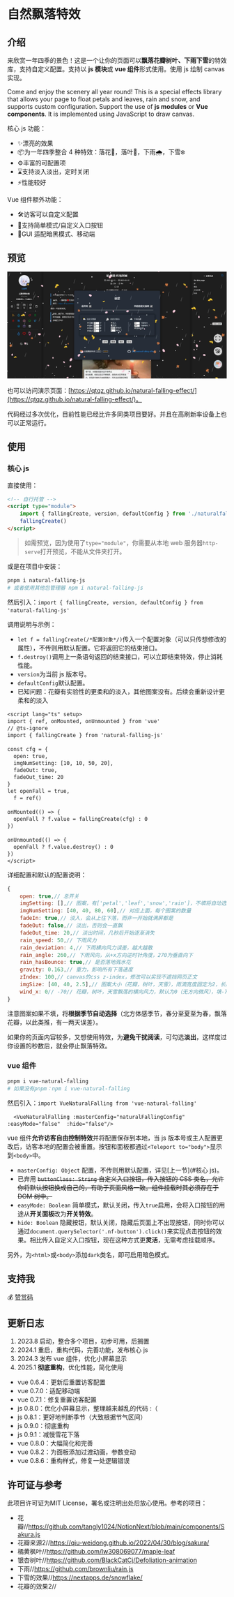 # 自然飘落特效

## 介绍

来欣赏一年四季的景色！这是一个让你的页面可以**飘落花瓣树叶、下雨下雪**的特效库，支持自定义配置。支持以 **js 模块**或 **vue 组件**形式使用。使用 js 绘制 canvas 实现。

Come and enjoy the scenery all year round! This is a special effects library that allows your page to float petals and leaves, rain and snow, and supports custom configuration. Support the use of **js modules** or **Vue components**. It is implemented using JavaScript to draw canvas.

核心 js 功能：

* ✨漂亮的效果
* 📦为一年四季整合 4 种特效：落花🌸，落叶🍂，下雨🌧️，下雪❄️
* ⚙️丰富的可配置项
* ⌛支持淡入淡出，定时关闭
* ⚡性能较好

Vue 组件额外功能：

* 🛠️访客可以自定义配置
* 👶支持简单模式/自定义入口按钮
* 📱GUI 适配暗黑模式、移动端

## 预览

![](./demo.webp)

也可以访问演示页面：[https://qtqz.github.io/natural-falling-effect/](https://qtqz.github.io/natural-falling-effect/)。

代码经过多次优化，目前性能已经比许多同类项目要好。并且在高刷新率设备上也可以正常运行。

## 使用

### 核心 js

直接使用：

```html
<!-- 自行托管 -->
<script type="module">
    import { fallingCreate, version, defaultConfig } from './naturalfalling.js'
    fallingCreate()
</script>
```

> 如需预览，因为使用了`type="module"`，你需要从本地 web 服务器`http-serve`打开预览，不能从文件夹打开。

或是在项目中安装：

```bash
pnpm i natural-falling-js
# 或者使用其他包管理器 npm i natural-falling-js
```

然后引入：`import { fallingCreate, version, defaultConfig } from 'natural-falling-js'`

调用说明与示例：

* `let f = fallingCreate(/*配置对象*/)`传入一个配置对象（可以只传想修改的属性），不传则用默认配置。它将返回它的结束接口。
* `f.destroy()`调用上一条语句返回的结束接口，可以立即结束特效，停止消耗性能。
* `version`为当前 js 版本号。
* `defaultConfig`默认配置。
* 已知问题：花瓣有实验性的更柔和的淡入，其他图案没有。后续会重新设计更柔和的淡入

```vue
<script lang="ts" setup>
import { ref, onMounted, onUnmounted } from 'vue'
// @ts-ignore
import { fallingCreate } from 'natural-falling-js'

const cfg = {
  open: true,
  imgNumSetting: [10, 10, 50, 20],
  fadeOut: true,
  fadeOut_time: 20
}
let openFall = true,
  f = ref()

onMounted(() => {
  openFall ? f.value = fallingCreate(cfg) : 0
})

onUnmounted(() => {
  openFall ? f.value.destroy() : 0
})
</script>
```

详细配置和默认的配置说明：

```js
{
    open: true,// 总开关
    imgSetting: [],// 图案，有['petal','leaf','snow','rain']，不填将自动选择
    imgNumSetting: [40, 40, 80, 60],// 对应上面，每个图案的数量
    fadeIn: true,// 淡入，会从上往下落，而非一开始就满屏都是
    fadeOut: false,// 淡出，否则会一直飘
    fadeOut_time: 20,// 淡出时间，几秒后开始逐渐消失
    rain_speed: 50,// 下雨风力
    rain_deviation: 4,// 下雨横向风力误差，越大越散
    rain_angle: 260,// 下雨风向，从+x方向逆时针角度，270为垂直向下
    rain_hasBounce: true,// 是否落地溅水花
    gravity: 0.163,// 重力，影响所有下落速度
    zIndex: 100,// canvas的css z-index，修改可以实现不遮挡网页正文
    imgSize: [40, 40, 2.5],// 图案大小（花瓣，树叶，天雪），雨滴宽度固定为2，长度跟风力有关
    wind_x: 0// -70// 花瓣，树叶，天雪飘落的横向风力，默认为0（无方向微风），填-70且关闭淡入时，效果与文末参考链接效果相似
}
```

注意图案如果不填，将**根据季节自动选择**（北方体感季节，春分至夏至为春，飘落花瓣，以此类推，有一两天误差）。

如果你的页面内容较多，又想使用特效，为**避免干扰阅读**，可勾选**淡出**，这样度过你设置的秒数后，就会停止飘落特效。

### vue 组件

```bash
pnpm i vue-natural-falling
# 如果没有pnpm：npm i vue-natural-falling
```

然后引入：`import VueNaturalFalling from 'vue-natural-falling'`

```vue
  <VueNaturalFalling :masterConfig="naturalFallingConfig" :easyMode="false"  :hide="false"/>
```

vue 组件**允许访客自由控制特效**并将配置保存到本地，当 js 版本号或主人配置更改后，访客本地的配置会被重置。按钮和面板都通过`<Teleport to="body">`显示到`<body>`中。

* `masterConfig: Object` 配置，不传则用默认配置，详见[上一节](#核心 js)。
* 已弃用 ~~`buttonClass: String` 自定义入口按钮，传入按钮的 CSS 类名，允许你将默认按钮换成自己的，有助于页面风格一致。组件挂载时其必须存在于 DOM 树中。~~
* `easyMode: Boolean` 简单模式，默认关闭，传入`true`启用，会将入口按钮的用途从**开关面板**改为**开关特效**。
* `hide: Boolean` 隐藏按钮，默认关闭，隐藏后页面上不出现按钮，同时你可以通过`document.querySelector('.nf-button').click()`来实现点击按钮的效果。相比传入自定义入口按钮，现在这种方式更**灵活**，无需考虑挂载顺序。

另外，为`<html>`或`<body>`添加`dark`类名，即可启用暗色模式。

## 支持我

💰 [赞赏码](https://qtqz.github.io/img/sponsor.png)

## 更新日志

1. 2023.8 启动，整合多个项目，初步可用，后搁置
2. 2024.1 重启，重构代码，完善功能，发布核心 js
3. 2024.3 发布 vue 组件，优化小屏幕显示
4. 2025.1 **彻底重构**，优化性能，简化使用

- vue 0.6.4：更新后重置访客配置
- vue 0.7.0：适配移动端
- vue 0.7.1：修复重置访客配置
- js 0.8.0：优化小屏幕显示，整理越来越乱的代码 :（
- js 0.8.1：更好地判断季节（大致根据节气区间）
- js 0.9.0：彻底重构
- js 0.9.1：减慢雪花下落
- vue 0.8.0：大幅简化和完善
- vue 0.8.2：为面板添加过渡动画，参数变动
- vue 0.8.6：重构样式，修复一处逻辑错误

## 许可证与参考

此项目许可证为MIT License，署名或注明出处后放心使用。参考的项目：

* 花瓣//https://github.com/tangly1024/NotionNext/blob/main/components/Sakura.js
* 花瓣来源2//https://qiu-weidong.github.io/2022/04/30/blog/sakura/
* 橘黄枫叶//https://github.com/lw308069077/maple-leaf
* 银杏树叶//https://github.com/BlackCatCj/Defoliation-animation
* 下雨//https://github.com/brownliu/rain.js
* 下雪的效果//https://nextapps.de/snowflake/
* 花瓣的效果2//